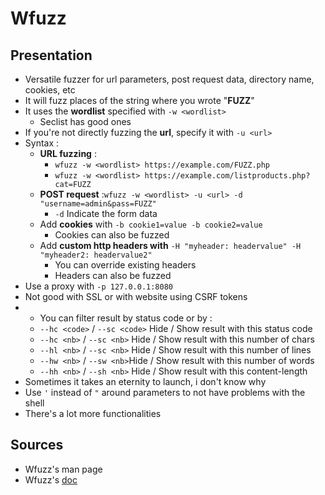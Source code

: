 # Wfuzz

## Presentation

* Versatile fuzzer for url parameters, post request data, directory name, cookies, etc
* It will fuzz places of the string where you wrote "**FUZZ**"
* It uses the **wordlist** specified with `-w <wordlist>`
  * Seclist has good ones
* If you're not directly fuzzing the **url**, specify it with `-u <url>`
* Syntax :
  * **URL fuzzing** : 
    * `wfuzz -w <wordlist> https://example.com/FUZZ.php`
    * `wfuzz -w <wordlist> https://example.com/listproducts.php?cat=FUZZ`
  * **POST request** :`wfuzz -w <wordlist> -u <url> -d "username=admin&pass=FUZZ"` 
    * `-d` Indicate the form data
  * Add **cookies** with `-b cookie1=value -b cookie2=value`
    * Cookies can also be fuzzed
  * Add **custom http headers with** `-H "myheader: headervalue" -H "myheader2: headervalue2"`
    * You can override existing headers
    * Headers can also be fuzzed
* Use a proxy with  `-p 127.0.0.1:8080`
* Not good with SSL or with website using CSRF tokens
* * You can filter result by status code or by :
  * `--hc <code>` / `--sc <code>` Hide / Show result with this status code
  * `--hc <nb>` / `--sc <nb>` Hide / Show result with this number of chars
  * `--hl <nb>` / `--sc <nb>` Hide / Show result with this number of lines
  * `--hw <nb>` / `--sw <nb>`Hide / Show result with this number of words
  * `--hh <nb>` / `--sh <nb>` Hide / Show result with this content-length
* Sometimes it takes an eternity to launch, i don't know why
* Use `'` instead of `"` around parameters to not have problems with the shell
* There's a lot more functionalities

## Sources

* Wfuzz's man page
* Wfuzz's [doc](https://wfuzz.readthedocs.io/en/latest/user/basicusage.html)

